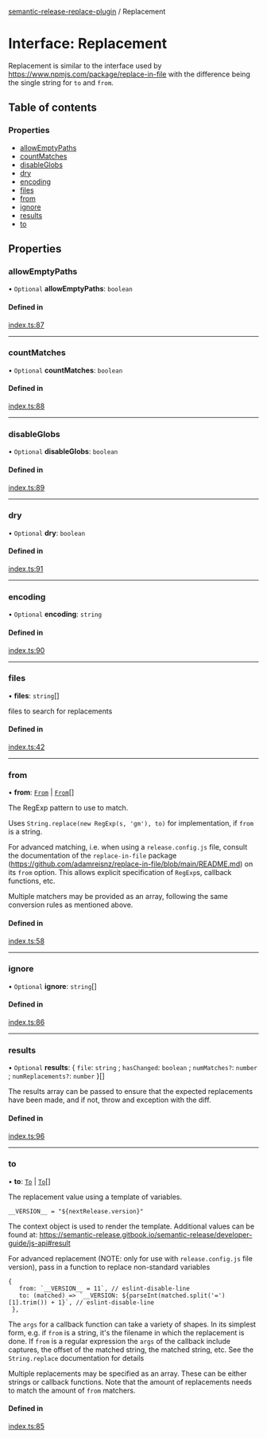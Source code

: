 [semantic-release-replace-plugin](../README.md) / Replacement

# Interface: Replacement

Replacement is similar to the interface used by https://www.npmjs.com/package/replace-in-file
with the difference being the single string for `to` and `from`.

## Table of contents

### Properties

- [allowEmptyPaths](Replacement.md#allowemptypaths)
- [countMatches](Replacement.md#countmatches)
- [disableGlobs](Replacement.md#disableglobs)
- [dry](Replacement.md#dry)
- [encoding](Replacement.md#encoding)
- [files](Replacement.md#files)
- [from](Replacement.md#from)
- [ignore](Replacement.md#ignore)
- [results](Replacement.md#results)
- [to](Replacement.md#to)

## Properties

### allowEmptyPaths

• `Optional` **allowEmptyPaths**: `boolean`

#### Defined in

[index.ts:87](https://github.com/jpoehnelt/semantic-release-replace-plugin/blob/c94a018/src/index.ts#L87)

___

### countMatches

• `Optional` **countMatches**: `boolean`

#### Defined in

[index.ts:88](https://github.com/jpoehnelt/semantic-release-replace-plugin/blob/c94a018/src/index.ts#L88)

___

### disableGlobs

• `Optional` **disableGlobs**: `boolean`

#### Defined in

[index.ts:89](https://github.com/jpoehnelt/semantic-release-replace-plugin/blob/c94a018/src/index.ts#L89)

___

### dry

• `Optional` **dry**: `boolean`

#### Defined in

[index.ts:91](https://github.com/jpoehnelt/semantic-release-replace-plugin/blob/c94a018/src/index.ts#L91)

___

### encoding

• `Optional` **encoding**: `string`

#### Defined in

[index.ts:90](https://github.com/jpoehnelt/semantic-release-replace-plugin/blob/c94a018/src/index.ts#L90)

___

### files

• **files**: `string`[]

files to search for replacements

#### Defined in

[index.ts:42](https://github.com/jpoehnelt/semantic-release-replace-plugin/blob/c94a018/src/index.ts#L42)

___

### from

• **from**: [`From`](../README.md#from) \| [`From`](../README.md#from)[]

The RegExp pattern to use to match.

Uses `String.replace(new RegExp(s, 'gm'), to)` for implementation, if
`from` is a string.

For advanced matching, i.e. when using a `release.config.js` file, consult
the documentation of the `replace-in-file` package
(https://github.com/adamreisnz/replace-in-file/blob/main/README.md) on its
`from` option. This allows explicit specification of `RegExp`s, callback
functions, etc.

Multiple matchers may be provided as an array, following the same
conversion rules as mentioned above.

#### Defined in

[index.ts:58](https://github.com/jpoehnelt/semantic-release-replace-plugin/blob/c94a018/src/index.ts#L58)

___

### ignore

• `Optional` **ignore**: `string`[]

#### Defined in

[index.ts:86](https://github.com/jpoehnelt/semantic-release-replace-plugin/blob/c94a018/src/index.ts#L86)

___

### results

• `Optional` **results**: { `file`: `string` ; `hasChanged`: `boolean` ; `numMatches?`: `number` ; `numReplacements?`: `number`  }[]

The results array can be passed to ensure that the expected replacements
have been made, and if not, throw and exception with the diff.

#### Defined in

[index.ts:96](https://github.com/jpoehnelt/semantic-release-replace-plugin/blob/c94a018/src/index.ts#L96)

___

### to

• **to**: [`To`](../README.md#to) \| [`To`](../README.md#to)[]

The replacement value using a template of variables.

`__VERSION__ = "${nextRelease.version}"`

The context object is used to render the template. Additional values
can be found at: https://semantic-release.gitbook.io/semantic-release/developer-guide/js-api#result

For advanced replacement (NOTE: only for use with `release.config.js` file version), pass in a function to replace non-standard variables
```
{
   from: `__VERSION__ = 11`, // eslint-disable-line
   to: (matched) => `__VERSION: ${parseInt(matched.split('=')[1].trim()) + 1}`, // eslint-disable-line
 },
```

The `args` for a callback function can take a variety of shapes. In its
simplest form, e.g. if `from` is a string, it's the filename in which the
replacement is done. If `from` is a regular expression the `args` of the
callback include captures, the offset of the matched string, the matched
string, etc. See the `String.replace` documentation for details

Multiple replacements may be specified as an array. These can be either
strings or callback functions. Note that the amount of replacements needs
to match the amount of `from` matchers.

#### Defined in

[index.ts:85](https://github.com/jpoehnelt/semantic-release-replace-plugin/blob/c94a018/src/index.ts#L85)
